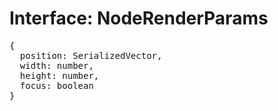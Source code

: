 # Interface: NodeRenderParams

<pre>
{
  position: <Ref to="./serialized-vector">SerializedVector</Ref>,
  width: number,
  height: number,
  focus: boolean
}
</pre>

<script setup>
import Ref from '../../../../../components/api/Ref.vue';
</script>
